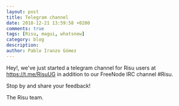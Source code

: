 ```yaml
---
layout: post
title: Telegram channel
date: 2018-12-21 13:59:58 +0200
comments: true
tags: [Risu, magui, whatsnew]
category: blog
description:
author: Pablo Iranzo Gómez
---
```


Hey!, we've just started a telegram channel for Risu users at <https://t.me/RisuUG> in addition to our FreeNode IRC channel #Risu.

Stop by and share your feedback!

The Risu team.
